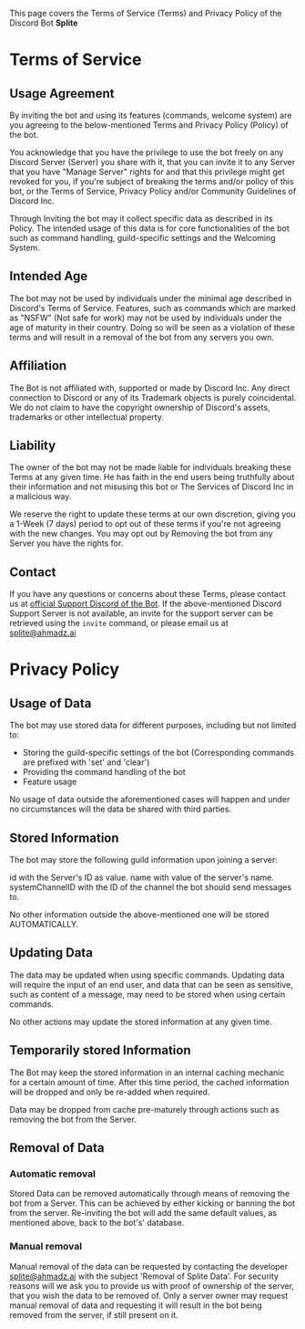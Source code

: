 This page covers the Terms of Service (Terms) and Privacy Policy of the Discord Bot **Splite**

# Terms of Service
## Usage Agreement
By inviting the bot and using its features (commands, welcome system) are you agreeing to the below-mentioned Terms and Privacy Policy (Policy) of the bot.

You acknowledge that you have the privilege to use the bot freely on any Discord Server (Server) you share with it, that you can invite it to any Server that you have "Manage Server" rights for and that this privilege might get revoked for you, if you're subject of breaking the terms and/or policy of this bot, or the Terms of Service, Privacy Policy and/or Community Guidelines of Discord Inc.

Through Inviting the bot may it collect specific data as described in its Policy.
The intended usage of this data is for core functionalities of the bot such as command handling, guild-specific settings and the Welcoming System.

## Intended Age
The bot may not be used by individuals under the minimal age described in Discord's Terms of Service.
Features, such as commands which are marked as "NSFW" (Not safe for work) may not be used by individuals under the age of maturity in their country. Doing so will be seen as a violation of these terms and will result in a removal of the bot from any servers you own.

## Affiliation
The Bot is not affiliated with, supported or made by Discord Inc.
Any direct connection to Discord or any of its Trademark objects is purely coincidental. We do not claim to have the copyright ownership of Discord's assets, trademarks or other intellectual property.

## Liability
The owner of the bot may not be made liable for individuals breaking these Terms at any given time.
He has faith in the end users being truthfully about their information and not misusing this bot or The Services of Discord Inc in a malicious way.

We reserve the right to update these terms at our own discretion, giving you a 1-Week (7 days) period to opt out of these terms if you're not agreeing with the new changes.
You may opt out by Removing the bot from any Server you have the rights for.

## Contact
If you have any questions or concerns about these Terms, please contact us at [official Support Discord of the Bot](https://discord.com/api/oauth2/authorize?client_id=842244538248593439&permissions=8&scope=bot%20applications.commands).
If the above-mentioned Discord Support Server is not available, an invite for the support server can be retrieved using the `invite` command, or please email us at splite@ahmadz.ai

# Privacy Policy
## Usage of Data
The bot may use stored data for different purposes, including but not limited to:
- Storing the guild-specific settings of the bot (Corresponding commands are prefixed with 'set' and 'clear')
- Providing the command handling of the bot
- Feature usage

No usage of data outside the aforementioned cases will happen and under no circumstances will the data be shared with third parties.

## Stored Information
The bot may store the following guild information upon joining a server:

id with the Server's ID as value.
name with value of the server's name.
systemChannelID with the ID of the channel the bot should send messages to.

No other information outside the above-mentioned one will be stored AUTOMATICALLY.

## Updating Data
The data may be updated when using specific commands.
Updating data will require the input of an end user, and data that can be seen as sensitive, such as content of a message, may need to be stored when using certain commands.

No other actions may update the stored information at any given time.

## Temporarily stored Information
The Bot may keep the stored information in an internal caching mechanic for a certain amount of time.
After this time period, the cached information will be dropped and only be re-added when required.

Data may be dropped from cache pre-maturely through actions such as removing the bot from the Server.

## Removal of Data
### Automatic removal
Stored Data can be removed automatically through means of removing the bot from a Server. This can be achieved by either kicking or banning the bot from the server. Re-inviting the bot will add the same default values, as mentioned above, back to the bot's' database.

### Manual removal
Manual removal of the data can be requested by contacting the developer splite@ahmadz.ai with the subject 'Removal of Splite Data'.
For security reasons will we ask you to provide us with proof of ownership of the server, that you wish the data to be removed of. Only a server owner may request manual removal of data and requesting it will result in the bot being removed from the server, if still present on it.
